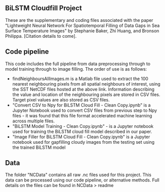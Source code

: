 ## BiLSTM Cloudfill Project ##
These are the supplementary and coding files associated with the paper "Lightweight Neural Network For Spatiotemporal Filling of Data Gaps in Sea Surface Temperature Images" by Stephanie Baker, Zhi Huang, and Bronson Philippa. [Citation details to come].

## Code pipeline
This code includes the full pipeline from data preprocessing through to model training through to image filling. The order of use is as follows: 
- findNeighboursAllImages.m is a Matlab file used to extract the 100 nearest neighbouring pixels from all spatial neighbours of interest, using the SST NetCDF files hosted at the above link. Information describing the value and location of the neighbouring pixels are stored in CSV files. Target pixel values are also stored as CSV files.
- "Convert CSV to Npy for BiLSTM Cloud Fill - Clean Copy.ipynb" is a Jupyter Notebook used to convert CSV files from previous step to Npy files - it was found that this file format accelerated machine learning across multiple files.
- "BiLSTM Model Training - Clean Copy.ipynb" - is a Jupyter notebook used for training the BiLSTM cloud fill model described in our paper.
- "Image Filler for BiLSTM Cloud Fill - Clean Copy.ipynb" is a Jupyter notebook used for gapfilling cloudy images from the testing set using the trained BiLSTM model

## Data 
The folder "NCData" contains all raw .nc files used for this project. This data can be processed using our code pipeline, or alternative methods. Full details on the files can be found in NCData > readme
